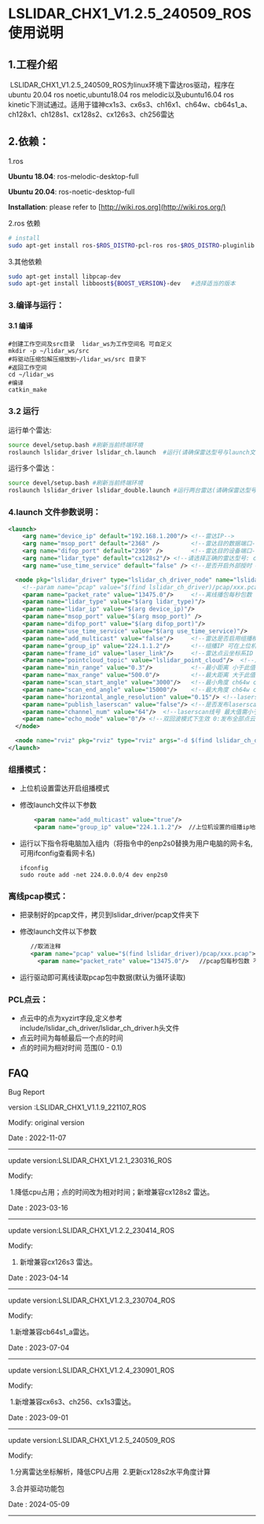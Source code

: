# LSLIDAR_CHX1_V1.2.5_240509_ROS 使用说明



## 1.工程介绍

​		LSLIDAR_CHX1_V1.2.5_240509_ROS为linux环境下雷达ros驱动，程序在ubuntu 20.04 ros noetic,ubuntu18.04 ros melodic以及ubuntu16.04 ros kinetic下测试通过。适用于镭神cx1s3、cx6s3、ch16x1、ch64w、cb64s1_a、ch128x1、ch128s1、cx128s2、cx126s3、ch256雷达



## 2.依赖：

1.ros

**Ubuntu 18.04**: ros-melodic-desktop-full

**Ubuntu 20.04**: ros-noetic-desktop-full

**Installation**: please refer to [http://wiki.ros.org](http://wiki.ros.org/)

2.ros 依赖

```bash
# install
sudo apt-get install ros-$ROS_DISTRO-pcl-ros ros-$ROS_DISTRO-pluginlib  ros-$ROS_DISTRO-pcl-conversions 
```

3.其他依赖

~~~bash
sudo apt-get install libpcap-dev
sudo apt-get install libboost${BOOST_VERSION}-dev   #选择适当的版本
~~~



### 3.编译与运行：

#### 3.1 编译

~~~shell
#创建工作空间及src目录  lidar_ws为工作空间名 可自定义
mkdir -p ~/lidar_ws/src
#将驱动压缩包解压缩放到~/lidar_ws/src 目录下
#返回工作空间
cd ~/lidar_ws
#编译
catkin_make
~~~

### 3.2 运行

运行单个雷达:

~~~bash
source devel/setup.bash #刷新当前终端环境
roslaunch lslidar_driver lslidar_ch.launch  #运行(请确保雷达型号与launch文件中一致)
~~~

运行多个雷达：

~~~bash
source devel/setup.bash #刷新当前终端环境
roslaunch lslidar_driver lslidar_double.launch #运行两台雷达(请确保雷达型号与launch文件中一致)
~~~



### 4.launch 文件参数说明：

~~~xml
<launch>
    <arg name="device_ip" default="192.168.1.200"/> <!--雷达IP-->
    <arg name="msop_port" default="2368" />         <!--雷达目的数据端口-->
    <arg name="difop_port" default="2369" />        <!--雷达目的设备端口-->
    <arg name="lidar_type" default="cx128s2"/> <!--请选择正确的雷达型号: cx1s3 cx6s3 ch16x1 ch64w cb64s1_a cx126s3 ch128x1 ch128s1 cx128s2 ch256-->
    <arg name="use_time_service" default="false" /> <!--是否开启外部授时 GPS PTP-->

  <node pkg="lslidar_driver" type="lslidar_ch_driver_node" name="lslidar_driver_node" output="screen">
    <!--param name="pcap" value="$(find lslidar_ch_driver)/pcap/xxx.pcap"/-->  <!--离线播pcap包路径-->
    <param name="packet_rate" value="13475.0"/>     <!--离线播包每秒包数 不同雷达包数不同-->
    <param name="lidar_type" value="$(arg lidar_type)"/>
    <param name="lidar_ip" value="$(arg device_ip)"/>
    <param name="msop_port" value="$(arg msop_port)" />
    <param name="difop_port" value="$(arg difop_port)"/>
    <param name="use_time_service" value="$(arg use_time_service)"/>
    <param name="add_multicast" value="false"/>     <!--雷达是否启用组播模式 true: 开启-->
    <param name="group_ip" value="224.1.1.2"/>      <!--组播IP 可在上位机设置需要的IP地址-->
    <param name="frame_id" value="laser_link"/>     <!--雷达点云坐标系ID 可修改-->
    <Param name="pointcloud_topic" value="lslidar_point_cloud"/>  <!--点云话题名称-->
    <param name="min_range" value="0.3"/>           <!--最小距离 小于此值的点将被过滤 可根据实际需求更改 单位:米-->
    <param name="max_range" value="500.0"/>         <!--最大距离 大于此值的点将被过滤 可根据实际需求更改 单位:米-->
    <param name="scan_start_angle" value="3000"/>   <!--最小角度 ch64w cb64s1_a雷达最小角度请改为 0  小于此值的点将被过滤 可根据实际需求更改 单位:0.01°-->
    <param name="scan_end_angle" value="15000"/>    <!--最大角度 ch64w cb64s1_a雷达最大角度请改为 18000  大于此值的点将被过滤 可根据实际需求更改 单位:0.01°-->
    <param name="horizontal_angle_resolution" value="0.15"/> <!--laserscan角度分辨率,根据雷达型号修改-->
    <param name="publish_laserscan" value="false"/> <!--是否发布laserscan true:发布-->
    <param name="channel_num" value="64"/>  <!--laserscan线号 最大值需小于雷达总线数-->
    <param name="echo_mode" value="0"/> <!--双回波模式下生效 0:发布全部点云  1:发布第一次回波点云  2:发布第二次回波点云-->
  </node>

  <node name="rviz" pkg="rviz" type="rviz" args="-d $(find lslidar_ch_driver)/rviz/lslidar.rviz"/> <!--自动加载rviz-->
</launch>
~~~



### 组播模式：

- 上位机设置雷达开启组播模式

- 修改launch文件以下参数

  ~~~xml
      <param name="add_multicast" value="true"/> 
      <param name="group_ip" value="224.1.1.2"/>  //上位机设置的组播ip地址
  ~~~

- 运行以下指令将电脑加入组内（将指令中的enp2s0替换为用户电脑的网卡名,可用ifconfig查看网卡名)

  ~~~shell
  ifconfig
  sudo route add -net 224.0.0.0/4 dev enp2s0
  ~~~





### 离线pcap模式：

- 把录制好的pcap文件，拷贝到lslidar_driver/pcap文件夹下

- 修改launch文件以下参数

  ~~~xml
     //取消注释
   	 <param name="pcap" value="$(find lslidar_driver)/pcap/xxx.pcap">  // xxx.pcap改为拷贝的pcap文件名
       <param name="packet_rate" value="13475.0"/>   //pcap包每秒包数 不同雷达包数不同
  ~~~

- 运行驱动即可离线读取pcap包中数据(默认为循环读取)





###  PCL点云：

- 点云中的点为xyzirt字段,定义参考include/lslidar_ch_driver/lslidar_ch_driver.h头文件
- 点云时间为每帧最后一个点的时间
- 点的时间为相对时间 范围(0 - 0.1)





## FAQ

Bug Report

version :LSLIDAR_CHX1_V1.1.9_221107_ROS

Modify:  original version

Date    : 2022-11-07

----



update version:LSLIDAR_CHX1_V1.2.1_230316_ROS

Modify:  

​	1.降低cpu占用；点的时间改为相对时间；新增兼容cx128s2 雷达。

Date    : 2023-03-16

----



update version:LSLIDAR_CHX1_V1.2.2_230414_ROS

Modify:  

1. 新增兼容cx126s3 雷达。

Date    : 2023-04-14

----



update version:LSLIDAR_CHX1_V1.2.3_230704_ROS

Modify:  

​	1.新增兼容cb64s1_a雷达。

Date    : 2023-07-04

----



update version:LSLIDAR_CHX1_V1.2.4_230901_ROS

Modify:  

​	1.新增兼容cx6s3、ch256、cx1s3雷达。

Date    : 2023-09-01

----



update version:LSLIDAR_CHX1_V1.2.5_240509_ROS

Modify:  

​	1.分离雷达坐标解析，降低CPU占用
​    2.更新cx128s2水平角度计算

​    3.合并驱动功能包

Date    : 2024-05-09

----


